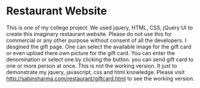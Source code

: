 # Restaurant Website
This is one of my college project. We used jquery, HTML, CSS, jQuery UI to create this imaginary restaurant website. 
Please do not use this for commercial or any other purpose without consent of all the developers.
I desgined the gift page.
One can select the available image for the gift card or even upload there own picture for the gift card.
You can enter the denomination or select one by clicking the button.
you can send gift card to one or more person at once.
This is not the working version. It just to demonstrate my jquery, javascript, css and html knowledge.
Please visit http://sabinsharma.com/restaurant/giftcard.html to see the working version.
